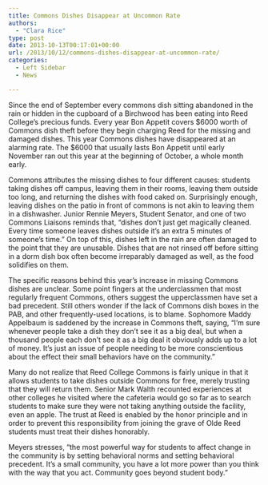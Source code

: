 ```yaml
---
title: Commons Dishes Disappear at Uncommon Rate
authors: 
  - "Clara Rice"
type: post
date: 2013-10-13T00:17:01+00:00
url: /2013/10/12/commons-dishes-disappear-at-uncommon-rate/
categories:
  - Left Sidebar
  - News

---
```

Since the end of September every commons dish sitting abandoned in the rain or hidden in the cupboard of a Birchwood has been eating into Reed College’s precious funds. Every year Bon Appetit covers $6000 worth of Commons dish theft before they begin charging Reed for the missing and damaged dishes. This year Commons dishes have disappeared at an alarming rate. The $6000 that usually lasts Bon Appetit until early November ran out this year at the beginning of October, a whole month early.

Commons attributes the missing dishes to four different causes: students taking dishes off campus, leaving them in their rooms, leaving them outside too long, and returning the dishes with food caked on. Surprisingly enough, leaving dishes on the patio in front of commons is not akin to leaving them in a dishwasher. Junior Rennie Meyers, Student Senator, and one of two Commons Liaisons reminds that, “dishes don’t just get magically cleaned. Every time someone leaves dishes outside it’s an extra 5 minutes of someone’s time.” On top of this, dishes left in the rain are often damaged to the point that they are unusable. Dishes that are not rinsed off before sitting in a dorm dish box often become irreparably damaged as well, as the food solidifies on them.

The specific reasons behind this year’s increase in missing Commons dishes are unclear. Some point fingers at the underclassmen that most regularly frequent Commons, others suggest the upperclassmen have set a bad precedent. Still others wonder if the lack of Commons dish boxes in the PAB, and other frequently-used locations, is to blame. Sophomore Maddy Appelbaum is saddened by the increase in Commons theft, saying, “I’m sure whenever people take a dish they don’t see it as a big deal, but when a thousand people each don’t see it as a big deal it obviously adds up to a lot of money. It’s just an issue of people needing to be more conscientious about the effect their small behaviors have on the community.”

Many do not realize that Reed College Commons is fairly unique in that it allows students to take dishes outside Commons for free, merely trusting that they will return them. Senior Mark Walth recounted experiences at other colleges he visited where the cafeteria would go so far as to search students to make sure they were not taking anything outside the facility, even an apple. The trust at Reed is enabled by the honor principle and in order to prevent this responsibility from joining the grave of Olde Reed students must treat their dishes honorably.

Meyers stresses, “the most powerful way for students to affect change in the community is by setting behavioral norms and setting behavioral precedent. It’s a small community, you have a lot more power than you think with the way that you act. Community goes beyond student body.”